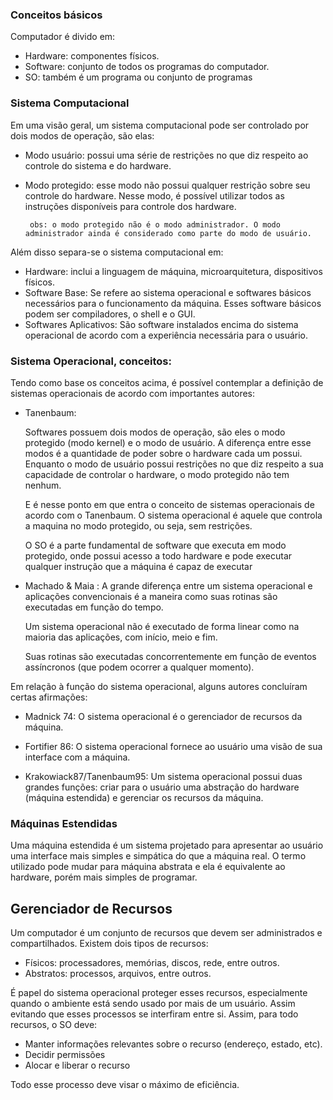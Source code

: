 ### Conceitos básicos

Computador é divido em:

- Hardware: componentes físicos. 
- Software: conjunto de todos os programas do computador.
- SO: também é um programa ou conjunto de programas 

### Sistema Computacional

Em uma visão geral, um sistema computacional pode ser controlado por dois modos de operação, são elas: 

 - Modo usuário: possui uma série de restrições no que diz respeito ao controle do sistema e do hardware.
 - Modo protegido: esse modo não possui qualquer restrição sobre seu controle do hardware. Nesse modo, é possível utilizar todos as instruções disponíveis para controle dos hardware.
 
		obs: o modo protegido não é o modo administrador. O modo administrador ainda é considerado como parte do modo de usuário. 
 
Além disso separa-se o sistema computacional em:

- Hardware: inclui a linguagem de máquina, microarquitetura, dispositivos físicos.
- Software Base:  Se refere ao sistema operacional e softwares básicos necessários para o funcionamento da máquina. Esses software básicos podem ser compiladores, o shell e o GUI.
- Softwares Aplicativos: São software instalados encima do sistema operacional de acordo com a experiência necessária para o usuário.
### Sistema Operacional, conceitos:

Tendo como base os conceitos acima, é possível contemplar  a definição de sistemas operacionais de acordo com importantes autores:

 - Tanenbaum:
 
	 Softwares possuem dois modos de operação, são eles o modo protegido (modo kernel) e o modo de usuário. A diferença entre esse modos é a quantidade de poder sobre o hardware cada um possui. Enquanto o modo de usuário possui restrições no que diz respeito a sua capacidade de controlar o hardware, o modo protegido não tem nenhum. 
	 
	E é nesse ponto em que entra o conceito de sistemas operacionais de acordo com o Tanenbaum. O sistema operacional é aquele que controla a maquina no modo protegido, ou seja, sem restrições. 
	
	O SO é a parte fundamental de software que executa em modo protegido, onde possui acesso a todo hardware e pode executar qualquer instrução que a máquina é capaz de executar

 - Machado & Maia : 
	 A grande diferença entre um sistema operacional e aplicações convencionais é a maneira como suas rotinas são executadas em função do tempo.
	 
	 Um sistema operacional não é executado de forma linear como na maioria das aplicações, com início, meio e fim.
	 
	 Suas rotinas são executadas concorrentemente em função de eventos assíncronos (que podem ocorrer a qualquer momento).

Em relação à função do sistema operacional, alguns autores concluíram certas afirmações:

- Madnick 74: 
	O sistema operacional é o gerenciador de recursos da máquina. 
	
- Fortifier 86: 
	O sistema operacional fornece ao usuário uma visão de sua interface com a máquina.
	
- Krakowiack87/Tanenbaum95: 
	Um sistema operacional possui duas grandes funções: criar para o usuário uma abstração do hardware (máquina estendida) e gerenciar os recursos da máquina.


### Máquinas Estendidas

Uma máquina estendida é um sistema projetado para apresentar ao usuário uma interface mais simples e simpática do que a máquina real. O termo utilizado pode mudar para máquina abstrata e ela é equivalente ao hardware, porém mais simples de programar.

## Gerenciador de Recursos

Um computador é um conjunto de recursos que devem ser administrados e compartilhados. Existem dois tipos de recursos:

- Físicos: processadores, memórias, discos, rede, entre outros.
- Abstratos: processos, arquivos, entre outros.

É papel do sistema operacional proteger esses recursos, especialmente quando o ambiente está sendo usado por mais de um usuário. Assim evitando que esses processos se interfiram entre si. Assim, para todo recursos, o SO deve:

- Manter informações relevantes sobre o recurso (endereço, estado, etc).
- Decidir permissões
- Alocar e liberar o recurso

Todo esse processo deve visar o máximo de eficiência.
